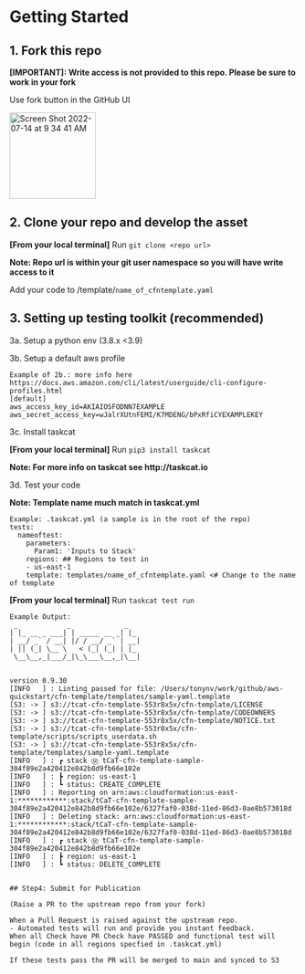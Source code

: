 # Getting Started

## 1. Fork this repo 
**[IMPORTANT]: Write access is not provided to this repo. Please be sure to work in your fork**

Use fork button in the GitHub UI 

<img width="151" alt="Screen Shot 2022-07-14 at 9 34 41 AM" src="https://user-images.githubusercontent.com/5912128/179034198-b4c258a0-15e3-4ef6-9e2d-fc18a70f1dbe.png">

## 2. Clone your repo and develop the asset

**[From your local terminal]** Run `git clone <repo url>`

__Note: Repo url is within your git user namespace so you will have write access to it__

Add your code to /template/`name_of_cfntemplate.yaml`

## 3. Setting up testing toolkit (recommended)
3a. Setup a python env (3.8.x <3.9)

3b. Setup a default aws profile

```
Example of 2b.: more info here https://docs.aws.amazon.com/cli/latest/userguide/cli-configure-profiles.html
[default]
aws_access_key_id=AKIAIOSFODNN7EXAMPLE
aws_secret_access_key=wJalrXUtnFEMI/K7MDENG/bPxRfiCYEXAMPLEKEY
```

3c. Install taskcat

**[From your local terminal]** Run `pip3 install taskcat`

__Note: For more info on taskcat see http://taskcat.io__

3d. Test your code

__Note: Template name much match in taskcat.yml__

```
Example: .taskcat.yml (a sample is in the root of the repo)
tests:
  nameoftest:
    parameters:
      Param1: 'Inputs to Stack'
    regions: ## Regions to test in
    - us-east-1
    template: templates/name_of_cfntemplate.yaml <# Change to the name of template
```

**[From your local terminal]** Run `taskcat test run`

```
Example Output:
 _            _             _
| |_ __ _ ___| | _____ __ _| |_
| __/ _` / __| |/ / __/ _` | __|
| || (_| \__ \   < (_| (_| | |_
 \__\__,_|___/_|\_\___\__,_|\__|


version 0.9.30
[INFO   ] : Linting passed for file: /Users/tonynv/work/github/aws-quickstart/cfn-template/templates/sample-yaml.template
[S3: -> ] s3://tcat-cfn-template-553r8x5x/cfn-template/LICENSE
[S3: -> ] s3://tcat-cfn-template-553r8x5x/cfn-template/CODEOWNERS
[S3: -> ] s3://tcat-cfn-template-553r8x5x/cfn-template/NOTICE.txt
[S3: -> ] s3://tcat-cfn-template-553r8x5x/cfn-template/scripts/scripts_userdata.sh
[S3: -> ] s3://tcat-cfn-template-553r8x5x/cfn-template/templates/sample-yaml.template
[INFO   ] : ┏ stack Ⓜ tCaT-cfn-template-sample-304f89e2a420412e842b8d9fb66e102e
[INFO   ] : ┣ region: us-east-1
[INFO   ] : ┗ status: CREATE_COMPLETE
[INFO   ] : Reporting on arn:aws:cloudformation:us-east-1:************:stack/tCaT-cfn-template-sample-304f89e2a420412e842b8d9fb66e102e/6327faf0-038d-11ed-86d3-0ae8b573018d 
[INFO   ] : Deleting stack: arn:aws:cloudformation:us-east-1:************:stack/tCaT-cfn-template-sample-304f89e2a420412e842b8d9fb66e102e/6327faf0-038d-11ed-86d3-0ae8b573018d 
[INFO   ] : ┏ stack Ⓜ tCaT-cfn-template-sample-304f89e2a420412e842b8d9fb66e102e
[INFO   ] : ┣ region: us-east-1                                                                                         
[INFO   ] : ┗ status: DELETE_COMPLETE


## Step4: Submit for Publication

(Raise a PR to the upstream repo from your fork)

When a Pull Request is raised against the upstream repo. 
- Automated tests will run and provide you instant feedback. 
When all Check have PR Check have PASSED and functional test will begin (code in all regions specfied in .taskcat.yml)

If these tests pass the PR will be merged to main and synced to S3



